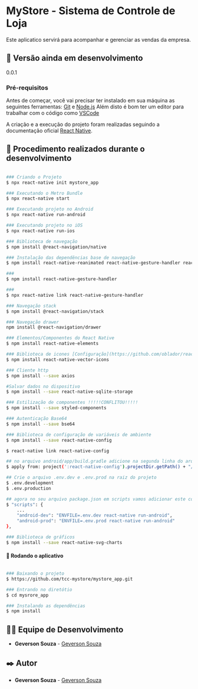 # MyStore - Sistema de Controle de Loja
Este aplicatico servirá para acompanhar e gerenciar as vendas da empresa.

## 📌 Versão ainda em desenvolvimento
0.0.1

### Pré-requisitos
Antes de começar, você vai precisar ter instalado em sua máquina as seguintes ferramentas:
[Git](https://git-scm.com) e [Node.js](https://nodejs.org/en/) 
Além disto é bom ter um editor para trabalhar com o código como [VSCode](https://code.visualstudio.com/)

A criação e a execução do projeto foram realizadas seguindo a documentação oficial
[React Native](https://reactnative.dev/docs/environment-setup).

## 🚀 Procedimento realizados durante o desenvolvimento

```bash

### Criando o Projeto
$ npx react-native init mystore_app

### Executando o Metro Bundle
$ npx react-native start

### Executando projeto no Android
$ npx react-native run-android

### Executando projeto no iOS
$ npx react-native run-ios

### Biblioteca de navegação
$ npm install @react-navigation/native

### Instalação das dependências base de navegação
$ npm install react-native-reanimated react-native-gesture-handler react-native-screens react-native-safe-area-context @react-native-community/masked-view

### 
$ npm install react-native-gesture-handler

### 
$ npx react-native link react-native-gesture-handler

### Navegação stack
$ npm install @react-navigation/stack

### Navegação drawer
npm install @react-navigation/drawer

### Elementos/Componentes do React Native
$ npm install react-native-elements

### Biblioteca de icones [Configuração](https://github.com/oblador/react-native-vector-icons)
$ npm install react-native-vector-icons

### Cliente http
$ npm install --save axios

#Salvar dados no dispositivo
$ npm install --save react-native-sqlite-storage

### Estilização de componentes !!!!!CONFLITOU!!!!!
$ npm install --save styled-components

### Autenticação Base64
$ npm install --save bse64

### Biblioteca de configuração de variáveis de ambiente
$ npm install --save react-native-config

$ react-native link react-native-config

## no arquivo android/app/build.gradle adicione na segunda linha do arquivo o seguinte código
$ apply from: project(':react-native-config').projectDir.getPath() + "/dotenv.gradle"

## Crie o arquivo .env.dev e .env.prod na raiz do projeto
$ .env.development 
$ .env.production

## agora no seu arquivo package.json em scripts vamos adicionar este código:
$ "scripts": {
	...
	"android-dev": "ENVFILE=.env.dev react-native run-android",
	"android-prod": "ENVFILE=.env.prod react-native run-android"
},

### Biblioteca de gráficos
$ npm install --save react-native-svg-charts

```

#### 🎲 Rodando o aplicativo

```bash

### Baixando o projeto
$ https://github.com/tcc-mystore/mystore_app.git

### Entrando no diretótio
$ cd mysrore_app

### Instalando as dependências
$ npm install

```

## 👨‍💻 Equipe de Desenvolvimento

* **Geverson Souza** - [Geverson Souza](https://www.linkedin.com/in/srgeverson/)

## ✒️ Autor

* **Geverson Souza** - [Geverson Souza](https://www.linkedin.com/in/srgeverson/)

